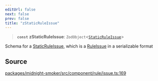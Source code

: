 ```yaml
---
editUrl: false
next: false
prev: false
title: "zStaticRuleIssue"
---
```


> **`const`** **zStaticRuleIssue**: `ZodObject`\<[`StaticRuleIssue`](/api/midnight-smoker/midnight-smoker/rule/type-aliases/staticruleissue/)\>

Schema for a [StaticRuleIssue](/api/midnight-smoker/midnight-smoker/rule/type-aliases/staticruleissue/), which is a [RuleIssue](/api/midnight-smoker/midnight-smoker/rule/classes/ruleissue/) in a
serializable format

## Source

[packages/midnight-smoker/src/component/rule/issue.ts:169](https://github.com/boneskull/midnight-smoker/blob/417858b/packages/midnight-smoker/src/component/rule/issue.ts#L169)
